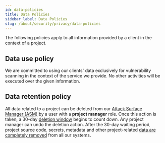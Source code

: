 ```yaml
---
id: data-policies
title: Data Policies
sidebar_label: Data Policies
slug: /about/security/privacy/data-policies
---
```


The following policies
apply to all information provided by a client
in the context of a project.

## Data use policy

We are committed to using our clients' data
exclusively for vulnerability scanning
in the context of the service we provide.
No other activities will be executed
over the given information.

## Data retention policy

All data related to a project
can be deleted from our
[Attack Surface Manager (ASM)](https://app.fluidattacks.com/)
by a user with a **project manager** role.
Once this action is taken,
a 30-day
[deletion window](/criteria/requirements/317)
begins to count down.
Any project manager can undo the deletion action.
After the 30-day waiting period,
project source code, secrets,
metadata and other project-related
[data are completely removed](/criteria/requirements/183)
from all our systems.
